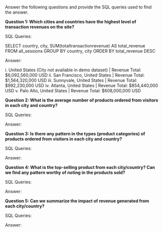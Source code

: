 Answer the following questions and provide the SQL queries used to find the answer.

    
**Question 1: Which cities and countries have the highest level of transaction revenues on the site?**


SQL Queries:

SELECT country, city, SUM(totaltransactionrevenue) AS total_revenue
FROM all_sessions
GROUP BY country, city
ORDER BY total_revenue DESC

Answer:

i. United States (City not available in demo dataset) | Revenue Total: $6,092,560,000 USD
ii. San Francisco, United States | Revenue Total: $1,564,320,000 USD
iii. Sunnyvale, United States | Revenue Total: $992,230,000 USD
iv. Atlanta, United States | Revenue Total: $854,440,000 USD
v. Palo Alto, United States | Revenue Total: $608,000,000 USD

**Question 2: What is the average number of products ordered from visitors in each city and country?**


SQL Queries:



Answer:





**Question 3: Is there any pattern in the types (product categories) of products ordered from visitors in each city and country?**


SQL Queries:



Answer:





**Question 4: What is the top-selling product from each city/country? Can we find any pattern worthy of noting in the products sold?**


SQL Queries:



Answer:





**Question 5: Can we summarize the impact of revenue generated from each city/country?**

SQL Queries:



Answer:







